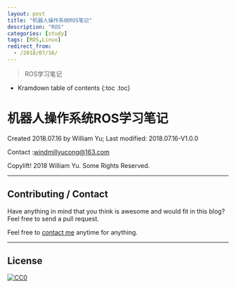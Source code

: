 ```yaml
---
layout: post
title: "机器人操作系统ROS笔记"
description: "ROS"
categories: [study]
tags: [ROS,Linux]
redirect_from:
  - /2018/07/16/
---
```


> ROS学习笔记

* Kramdown table of contents
{:toc .toc}
# 机器人操作系统ROS学习笔记

Created 2018.07.16 by William Yu; Last modified: 2018.07.16-V1.0.0

Contact :[windmillyucong@163.com](mailto:windmillyucong@163.com)

Copylift! 2018 William Yu. Some Rights Reserved.  

------



## Contributing / Contact

Have anything in mind that you think is awesome and would fit in this blog? Feel free to send a pull request.

Feel free to [contact me](mailto:windmillyucong@163.com) anytime for anything.

-----



## License

[![CC0](http://i.creativecommons.org/p/zero/1.0/88x31.png)](http://creativecommons.org/publicdomain/zero/1.0/)

